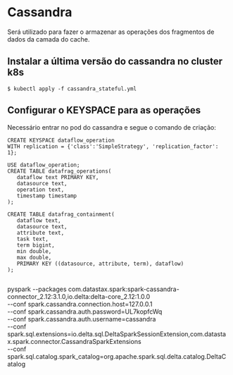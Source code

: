 # Cassandra

Será utilizado para fazer o armazenar as operações dos fragmentos de dados da camada do cache.

## Instalar a última versão do cassandra no cluster k8s

    $ kubectl apply -f cassandra_stateful.yml

## Configurar o KEYSPACE para as operações

Necessário entrar no pod do cassandra e segue o comando de criação:

```
CREATE KEYSPACE dataflow_operation
WITH replication = {'class':'SimpleStrategy', 'replication_factor': 1};

USE dataflow_operation;
CREATE TABLE datafrag_operations(
   dataflow text PRIMARY KEY,
   datasource text,
   operation text,
   timestamp timestamp
);

CREATE TABLE datafrag_containment(
   dataflow text,
   datasource text,
   attribute text,
   task text,
   term bigint,
   min double,
   max double,
   PRIMARY KEY ((datasource, attribute, term), dataflow)
);
 
```

pyspark --packages com.datastax.spark:spark-cassandra-connector_2.12:3.1.0,io.delta:delta-core_2.12:1.0.0 \
--conf spark.cassandra.connection.host=127.0.0.1 \
--conf spark.cassandra.auth.password=UL7kopfcWq \
--conf spark.cassandra.auth.username=cassandra \
--conf spark.sql.extensions=io.delta.sql.DeltaSparkSessionExtension,com.datastax.spark.connector.CassandraSparkExtensions \
--conf spark.sql.catalog.spark_catalog=org.apache.spark.sql.delta.catalog.DeltaCatalog

